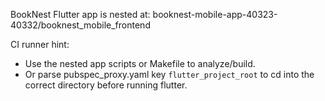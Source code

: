 BookNest Flutter app is nested at:
booknest-mobile-app-40323-40332/booknest_mobile_frontend

CI runner hint:
- Use the nested app scripts or Makefile to analyze/build.
- Or parse pubspec_proxy.yaml key `flutter_project_root` to cd into the correct directory before running flutter.
